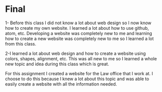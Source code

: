 # Final

1- Before this class I did not know a lot about web design so I now know how to create my own website. I learned a lot about how to use github, atom, etc. Developing a website was completely new to me and learning how to create a new website was completely new to me so I learned a lot from this class.

2-I learned a lot about web design and how to create a website using colors, shapes, alignment, etc. This was all new to me so I learned a whole new topic and idea during this class which is great.

For this assignment I created a website for the Law office that I work at. I choose to do this because I knew a lot about this topic and was able to easily create a website with all the information needed.
